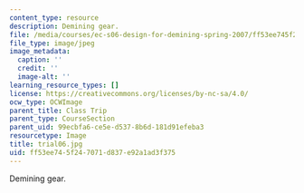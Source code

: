 ```yaml
---
content_type: resource
description: Demining gear.
file: /media/courses/ec-s06-design-for-demining-spring-2007/ff53ee745f247071d837e92a1ad3f375_trial06.jpg
file_type: image/jpeg
image_metadata:
  caption: ''
  credit: ''
  image-alt: ''
learning_resource_types: []
license: https://creativecommons.org/licenses/by-nc-sa/4.0/
ocw_type: OCWImage
parent_title: Class Trip
parent_type: CourseSection
parent_uid: 99ecbfa6-ce5e-d537-8b6d-181d91efeba3
resourcetype: Image
title: trial06.jpg
uid: ff53ee74-5f24-7071-d837-e92a1ad3f375
---
```

Demining gear.
